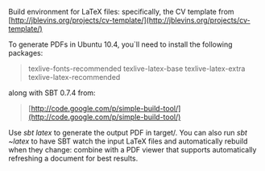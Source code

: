 Build environment for LaTeX files: specifically, the CV template from [http://jblevins.org/projects/cv-template/](http://jblevins.org/projects/cv-template/)

To generate PDFs in Ubuntu 10.4, you`ll need to install the following packages:
> texlive-fonts-recommended texlive-latex-base texlive-latex-extra texlive-latex-recommended

along with SBT 0.7.4 from:
> [http://code.google.com/p/simple-build-tool/](http://code.google.com/p/simple-build-tool/)

Use *sbt latex* to generate the output PDF in target/. You can also run *sbt ~latex* to have SBT watch the input LaTeX files and automatically rebuild when they change: combine with a PDF viewer that supports automatically refreshing a document for best results.
